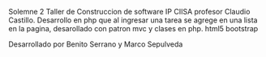 Solemne 2 Taller de Construccion de software
IP CIISA
profesor Claudio Castillo.
Desarrollo en php que al ingresar una tarea se agrege en una lista en la pagina, desarollado con patron mvc y clases en php.
html5
bootstrap

Desarrollado por Benito Serrano y Marco Sepulveda

